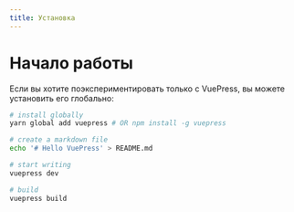 ```yaml
---
title: Установка
---
```

# Начало работы

Если вы хотите поэкспериментировать только с VuePress, вы можете установить его глобально:

```sh
# install globally
yarn global add vuepress # OR npm install -g vuepress

# create a markdown file
echo '# Hello VuePress' > README.md

# start writing
vuepress dev

# build
vuepress build
```